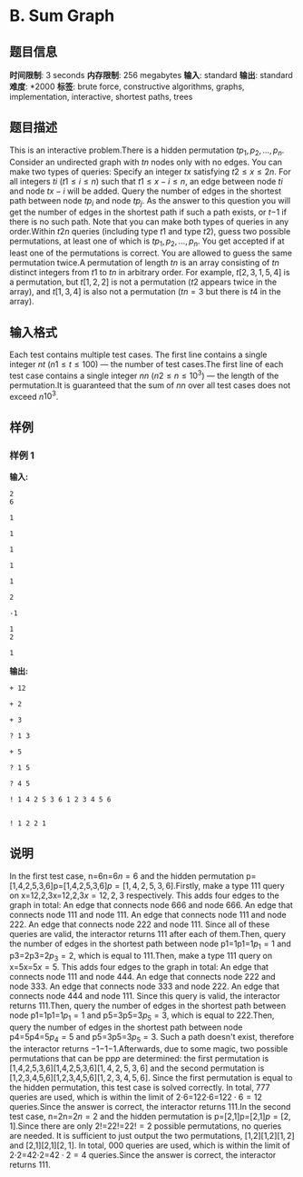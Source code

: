 # B. Sum Graph

## 题目信息

**时间限制**: 3 seconds
**内存限制**: 256 megabytes
**输入**: standard
**输出**: standard
**难度**: *2000
**标签**: brute force, constructive algorithms, graphs, implementation, interactive, shortest paths, trees

## 题目描述

This is an interactive problem.There is a hidden permutation $t$$p_1, p_2, \dots, p_n$. Consider an undirected graph with $t$$n$ nodes only with no edges. You can make two types of queries: Specify an integer $t$$x$ satisfying $t$$2 \le x \le 2n$. For all integers $t$$i$ ($t$$1 \le i \le n$) such that $t$$1 \le x-i \le n$, an edge between node $t$$i$ and node $t$$x-i$ will be added. Query the number of edges in the shortest path between node $t$$p_i$ and node $t$$p_j$. As the answer to this question you will get the number of edges in the shortest path if such a path exists, or $t$$-1$ if there is no such path. Note that you can make both types of queries in any order.Within $t$$2n$ queries (including type $t$$1$ and type $t$$2$), guess two possible permutations, at least one of which is $t$$p_1, p_2, \dots, p_n$. You get accepted if at least one of the permutations is correct. You are allowed to guess the same permutation twice.A permutation of length $t$$n$ is an array consisting of $t$$n$ distinct integers from $t$$1$ to $t$$n$ in arbitrary order. For example, $t$$[2,3,1,5,4]$ is a permutation, but $t$$[1,2,2]$ is not a permutation ($t$$2$ appears twice in the array), and $t$$[1,3,4]$ is also not a permutation ($t$$n=3$ but there is $t$$4$ in the array).

## 输入格式

Each test contains multiple test cases. The first line contains a single integer $n$$t$ ($n$$1 \le t \le 100$) — the number of test cases.The first line of each test case contains a single integer $n$$n$ ($n$$2 \le n \le 10^3$) — the length of the permutation.It is guaranteed that the sum of $n$$n$ over all test cases does not exceed $n$$10^3$.

## 样例

### 样例 1

**输入:**
```
2
6

1

1

1

1

1

2

-1

1
2

1
```

**输出:**
```
+ 12

+ 2

+ 3

? 1 3

+ 5

? 1 5

? 4 5

! 1 4 2 5 3 6 1 2 3 4 5 6


! 1 2 2 1
```

## 说明

In the first test case, n=6n=6$n=6$ and the hidden permutation p=[1,4,2,5,3,6]p=[1,4,2,5,3,6]$p = [1,4,2,5,3,6]$.Firstly, make a type 11$1$ query on x=12,2,3x=12,2,3$x=12, 2, 3$ respectively. This adds four edges to the graph in total: An edge that connects node 66$6$ and node 66$6$. An edge that connects node 11$1$ and node 11$1$. An edge that connects node 11$1$ and node 22$2$. An edge that connects node 22$2$ and node 11$1$. Since all of these queries are valid, the interactor returns 11$1$ after each of them.Then, query the number of edges in the shortest path between node p1=1p1=1$p_1 = 1$ and p3=2p3=2$p_3 = 2$, which is equal to 11$1$.Then, make a type 11$1$ query on x=5x=5$x=5$. This adds four edges to the graph in total: An edge that connects node 11$1$ and node 44$4$. An edge that connects node 22$2$ and node 33$3$. An edge that connects node 33$3$ and node 22$2$. An edge that connects node 44$4$ and node 11$1$. Since this query is valid, the interactor returns 11$1$.Then, query the number of edges in the shortest path between node p1=1p1=1$p_1 = 1$ and p5=3p5=3$p_5 = 3$, which is equal to 22$2$.Then, query the number of edges in the shortest path between node p4=5p4=5$p_4 = 5$ and p5=3p5=3$p_5 = 3$. Such a path doesn't exist, therefore the interactor returns −1−1$-1$.Afterwards, due to some magic, two possible permutations that can be pp$p$ are determined: the first permutation is [1,4,2,5,3,6][1,4,2,5,3,6]$[1,4,2,5,3,6]$ and the second permutation is [1,2,3,4,5,6][1,2,3,4,5,6]$[1,2,3,4,5,6]$. Since the first permutation is equal to the hidden permutation, this test case is solved correctly. In total, 77$7$ queries are used, which is within the limit of 2⋅6=122⋅6=12$2 \cdot 6 = 12$ queries.Since the answer is correct, the interactor returns 11$1$.In the second test case, n=2n=2$n=2$ and the hidden permutation is p=[2,1]p=[2,1]$p = [2,1]$.Since there are only 2!=22!=2$2! = 2$ possible permutations, no queries are needed. It is sufficient to just output the two permutations, [1,2][1,2]$[1,2]$ and [2,1][2,1]$[2,1]$. In total, 00$0$ queries are used, which is within the limit of 2⋅2=42⋅2=4$2 \cdot 2 = 4$ queries.Since the answer is correct, the interactor returns 11$1$.

